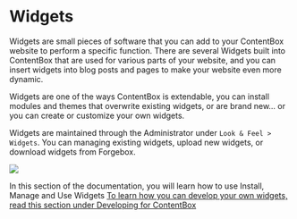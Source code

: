 # Widgets

Widgets are small pieces of software that you can add to your ContentBox website to perform a specific function. There are several Widgets built into ContentBox that are used for various parts of your website, and you can insert widgets into blog posts and pages to make your website even more dynamic.

Widgets are one of the ways ContentBox is extendable, you can install modules and themes that overwrite existing widgets, or are brand new... or you can create or customize your own widgets.

Widgets are maintained through the Administrator under `Look & Feel > Widgets`. You can managing existing widgets, upload new widgets, or download widgets from Forgebox.

![](../../../../.gitbook/assets/cb\_widget\_list.jpg)

In this section of the documentation, you will learn how to use Install, Manage and Use Widgets [To learn how you can develop your own widgets, read this section under Developing for ContentBox ](../../../../back-end-development/back-end-development/widgets/)
